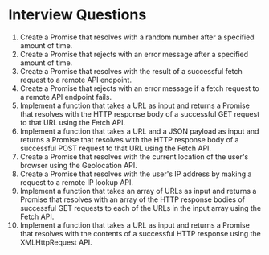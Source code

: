 # Interview Questions

1. Create a Promise that resolves with a random number after a specified amount of time.
2. Create a Promise that rejects with an error message after a specified amount of time.
3. Create a Promise that resolves with the result of a successful fetch request to a remote API endpoint.
4. Create a Promise that rejects with an error message if a fetch request to a remote API endpoint fails.
5. Implement a function that takes a URL as input and returns a Promise that resolves with the HTTP response body of a successful GET request to that URL using the Fetch API.
6. Implement a function that takes a URL and a JSON payload as input and returns a Promise that resolves with the HTTP response body of a successful POST request to that URL using the Fetch API.
7. Create a Promise that resolves with the current location of the user's browser using the Geolocation API.
8. Create a Promise that resolves with the user's IP address by making a request to a remote IP lookup API.
9. Implement a function that takes an array of URLs as input and returns a Promise that resolves with an array of the HTTP response bodies of successful GET requests to each of the URLs in the input array using the Fetch API.
10. Implement a function that takes a URL as input and returns a Promise that resolves with the contents of a successful HTTP response using the XMLHttpRequest API.
